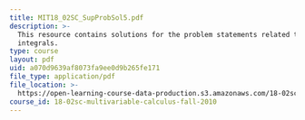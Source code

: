 ```yaml
---
title: MIT18_02SC_SupProbSol5.pdf
description: >-
  This resource contains solutions for the problem statements related to triple
  integrals.
type: course
layout: pdf
uid: a070d9639af8073fa9ee0d9b265fe171
file_type: application/pdf
file_location: >-
  https://open-learning-course-data-production.s3.amazonaws.com/18-02sc-multivariable-calculus-fall-2010/a070d9639af8073fa9ee0d9b265fe171_MIT18_02SC_SupProbSol5.pdf
course_id: 18-02sc-multivariable-calculus-fall-2010
---
```

